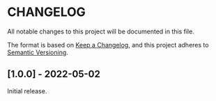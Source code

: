 # CHANGELOG

All notable changes to this project will be documented in this file.

The format is based on [Keep a Changelog][1],
and this project adheres to [Semantic Versioning][2].

## [1.0.0] - 2022-05-02

Initial release.


[1]: <https://keepachangelog.com>
[2]: <https://semver.org>